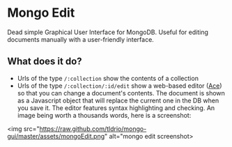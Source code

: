 Mongo Edit
=========

Dead simple Graphical User Interface for MongoDB.
Useful for editing documents manually with a user-friendly interface.

## What does it do?
* Urls of the type `/:collection` show the contents of a collection
* Urls of the type `/:collection/:id/edit` show a web-based editor (<a href="https://github.com/ajaxorg/ace" target="_blank">Ace</a>) so that you can change a document's contents. The document is shown as a Javascript object that will replace the current one in the DB when you save it. The editor features syntax highlighting and checking. An image being worth a thousands words, here is a screenshot:  

<img src="https://raw.github.com/tldrio/mongo-gui/master/assets/mongoEdit.png" alt="mongo edit screenshot>
